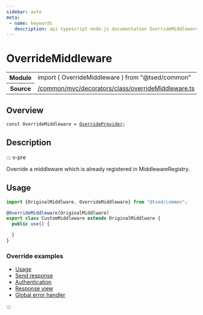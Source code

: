 ```yaml
---
sidebar: auto
meta:
 - name: keywords
   description: api typescript node.js documentation OverrideMiddleware decorator
---
```

# OverrideMiddleware <Badge text="Decorator" type="decorator"/>
<!-- Summary -->
<section class="symbol-info"><table class="is-full-width"><tbody><tr><th>Module</th><td><div class="lang-typescript"><span class="token keyword">import</span> { OverrideMiddleware }&nbsp;<span class="token keyword">from</span>&nbsp;<span class="token string">"@tsed/common"</span></div></td></tr><tr><th>Source</th><td><a href="https://github.com/Romakita/ts-express-decorators/blob/v4.30.1/src//common/mvc/decorators/class/overrideMiddleware.ts#L0-L0">/common/mvc/decorators/class/overrideMiddleware.ts</a></td></tr></tbody></table></section>

<!-- Overview -->
## Overview


<pre><code class="typescript-lang "><span class="token keyword">const</span> OverrideMiddleware<span class="token punctuation"> = </span><a href="/api/common/di/decorators/OverrideProvider.html"><span class="token">OverrideProvider</span></a><span class="token punctuation">;</span></code></pre>



<!-- Description -->
## Description

::: v-pre

Override a middleware which is already registered in MiddlewareRegistry.

## Usage

```typescript
import {OriginalMiddlware, OverrideMiddleware} from "@tsed/common";

@OverrideMiddleware(OriginalMiddlware)
export class CustomMiddleware extends OriginalMiddlware {
  public use() {

  }
}
```

### Override examples

* [Usage](/docs/middlewares/override-middleware.md)
* [Send response](/docs/middlewares/override/send-response.md)
* [Authentication](/docs/middlewares/override/authentication.md)
* [Response view](/docs/middlewares/override/response-view.md)
* [Global error handler](/docs/middlewares/override/global-error-handler.md)


:::
